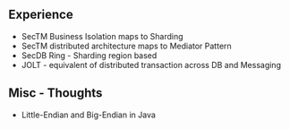 ## Experience  
- SecTM Business Isolation maps to Sharding 
- SecTM distributed architecture maps to Mediator Pattern 
- SecDB Ring - Sharding region based
- JOLT - equivalent of distributed transaction across DB and Messaging 

## Misc - Thoughts 
- Little-Endian and Big-Endian in Java  